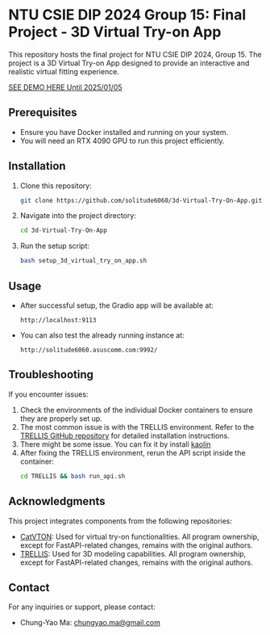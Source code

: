 # NTU CSIE DIP 2024 Group 15: Final Project - 3D Virtual Try-on App

This repository hosts the final project for NTU CSIE DIP 2024, Group 15. The project is a 3D Virtual Try-on App designed to provide an interactive and realistic virtual fitting experience.

[SEE DEMO HERE Until 2025/01/05](http://solitude6060.asuscomm.com:9992/)

## Prerequisites

- Ensure you have Docker installed and running on your system.
- You will need an RTX 4090 GPU to run this project efficiently.

## Installation

1. Clone this repository:
   ```bash
   git clone https://github.com/solitude6060/3d-Virtual-Try-On-App.git
   ```

2. Navigate into the project directory:
   ```bash
   cd 3d-Virtual-Try-On-App
   ```

3. Run the setup script:
   ```bash
   bash setup_3d_virtual_try_on_app.sh
   ```

## Usage

- After successful setup, the Gradio app will be available at:
  ```
  http://localhost:9113
  ```

- You can also test the already running instance at:
  ```
  http://solitude6060.asuscomm.com:9992/
  ```

## Troubleshooting

If you encounter issues:

1. Check the environments of the individual Docker containers to ensure they are properly set up.
2. The most common issue is with the TRELLIS environment. Refer to the [TRELLIS GitHub repository](https://github.com/Microsoft/TRELLIS) for detailed installation instructions.
3. There might be some issue. You can fix it by install [kaolin](https://kaolin.readthedocs.io/en/latest/notes/installation.html) 
4. After fixing the TRELLIS environment, rerun the API script inside the container:
   ```bash
   cd TRELLIS && bash run_api.sh
   ```

## Acknowledgments

This project integrates components from the following repositories:

- [CatVTON](https://github.com/Zheng-Chong/CatVTON): Used for virtual try-on functionalities. All program ownership, except for FastAPI-related changes, remains with the original authors.
- [TRELLIS](https://github.com/Microsoft/TRELLIS): Used for 3D modeling capabilities. All program ownership, except for FastAPI-related changes, remains with the original authors.

## Contact

For any inquiries or support, please contact:

- Chung-Yao Ma: [chungyao.ma@gmail.com](mailto:chungyao.ma@gmail.com)
